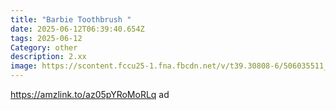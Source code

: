 ```yaml
---
title: "Barbie Toothbrush "
date: 2025-06-12T06:39:40.654Z
tags: 2025-06-12
Category: other
description: 2.xx
image: https://scontent.fccu25-1.fna.fbcdn.net/v/t39.30808-6/506035511_122132950682831453_7215381962644150158_n.jpg?stp=dst-jpg_p526x296_tt6&_nc_cat=102&ccb=1-7&_nc_sid=aa7b47&_nc_ohc=mR4SIgU0D4EQ7kNvwEJuqW7&_nc_oc=AdkhZmRszZEV8kfff-NTCPiHCVozbgoZyyPBtSGVOHcz5DLHJBC5Z7yWyXrGV8OhP60&_nc_zt=23&_nc_ht=scontent.fccu25-1.fna&_nc_gid=BSwu5eGHVskL0kp07cw8fw&oh=00_AfMBg_Mv7F1hxURnBhyUMIjTrD7Up5VY6t2fxfLjn7ujxw&oe=68504183
---
```

https://amzlink.to/az05pYRoMoRLq ad